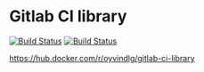 # Gitlab CI library

[![Build Status](https://travis-ci.org/OyvindLGjesdal/gitlab-ci-library.svg?branch=master)](https://travis-ci.org/OyvindLGjesdal/gitlab-ci-library) [![Build Status](https://travis-ci.org/OyvindLGjesdal/gitlab-ci-library.svg?branch=development)](https://travis-ci.org/OyvindLGjesdal/gitlab-ci-library)

https://hub.docker.com/r/oyvindlg/gitlab-ci-library
